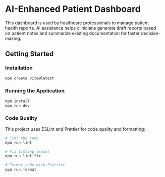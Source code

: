 # AI-Enhanced Patient Dashboard

This dashboard is used by healthcare professionals to manage patient health reports. AI assistance helps clinicians generate draft reports based on patient notes and summarize existing documentation for faster decision-making.

## Getting Started

### Installation

```bash
npm create vite@latest
```

### Running the Application

```bash
npm install
npm run dev
```

### Code Quality

This project uses ESLint and Prettier for code quality and formatting:

```bash
# Lint the code
npm run lint

# Fix linting issues
npm run lint:fix

# Format code with Prettier
npm run format
```
